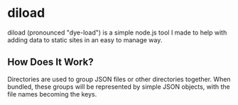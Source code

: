 # diload

diload (pronounced "dye-load") is a simple node.js tool I made to help with adding data to static sites
in an easy to manage way.

## How Does It Work?

Directories are used to group JSON files or other directories together.
When bundled, these groups will be represented by simple JSON objects,
with the file names becoming the keys.
